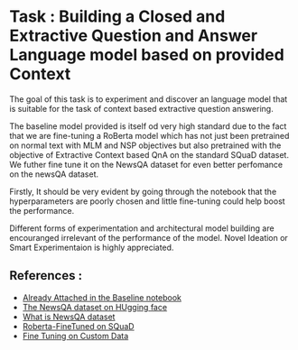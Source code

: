 # Task : Building a Closed and Extractive Question and Answer Language model based on provided Context

The goal of this task is to experiment and discover an language model that is suitable for the task of context based extractive question answering. 

The baseline model provided is itself od very high standard due to the fact that we are fine-tuning a RoBerta model which has not just been pretrained on normal text with MLM and NSP objectives but also pretrained with the objective of Extractive Context based QnA on the standard SQuaD dataset. We futher fine tune it on the NewsQA dataset for even better perfomance on the newsQA dataset. 

Firstly, It should be very evident by going through the notebook that the hyperparameters are poorly chosen and little fine-tuning could help boost the performance.

Different forms of experimentation and architectural model building are encouranged irrelevant of the performance of the model. Novel Ideation or Smart Experimentaion is highly appreciated.


## References :
- [Already Attached in the Baseline notebook](https://colab.research.google.com/drive/1WxGxCFE_1cESJ02baaBY-HBHmGjSlxJx?usp=sharing#scrollTo=JBKY-irY25_F)
- [The NewsQA dataset on HUgging face](https://huggingface.co/datasets/lucadiliello/newsqa)
- [What is NewsQA dataset](https://www.microsoft.com/en-us/research/project/newsqa-dataset/)
- [Roberta-FineTuned on SQuaD](https://huggingface.co/deepset/roberta-base-squad2)
- [Fine Tuning on Custom Data](https://huggingface.co/transformers/v3.2.0/custom_datasets.html#question-answering-with-squad-2-0)